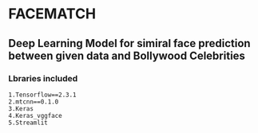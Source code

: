 # FACEMATCH
## Deep Learning Model for simiral face prediction between given data and Bollywood Celebrities

### Lbraries included
    1.Tensorflow==2.3.1
    2.mtcnn==0.1.0
    3.Keras
    4.Keras_vggface
    5.Streamlit